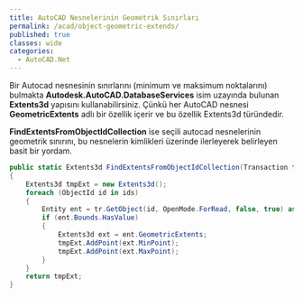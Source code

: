 ```yaml
---
title: AutoCAD Nesnelerinin Geometrik Sınırları
permalink: /acad/object-geometric-extends/
published: true
classes: wide
categories:
  - AutoCAD.Net
---
```

Bir Autocad nesnesinin sınırlarını (minimum ve maksimum noktalarını) bulmakta **Autodesk.AutoCAD.DatabaseServices** isim uzayında bulunan **Extents3d** yapısını kullanabilirsiniz. Çünkü her AutoCAD nesnesi **GeometricExtents** adlı bir özellik içerir ve bu özellik 
Extents3d türündedir. 

**FindExtentsFromObjectIdCollection** ise seçili autocad nesnelerinin geometrik sınırını, bu nesnelerin kimlikleri üzerinde ilerleyerek belirleyen basit bir yordam.

```c#
public static Extents3d FindExtentsFromObjectIdCollection(Transaction tr, ObjectIdCollection ids)
{
    Extents3d tmpExt = new Extents3d();
    foreach (ObjectId id in ids)
    {
        Entity ent = tr.GetObject(id, OpenMode.ForRead, false, true) as Entity;
        if (ent.Bounds.HasValue)
        {
            Extents3d ext = ent.GeometricExtents;
            tmpExt.AddPoint(ext.MinPoint);
            tmpExt.AddPoint(ext.MaxPoint);
        }               
    }
    return tmpExt;
}
```


